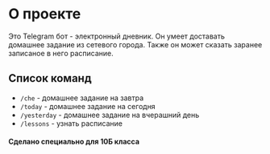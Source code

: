 # О проекте
Это Telegram бот - электронный дневник.
Он умеет доставать домашнее задание из сетевого города.
Также он может сказать заранее записаное в него расписание.

## Список команд
- `/che` - домашнее задание на завтра
- `/today` - домашнее задание на сегодня
- `/yesterday` - домашнее задание на вчерашний день
- `/lessons` - узнать расписание
 
#### Сделано специально для 10Б класса
